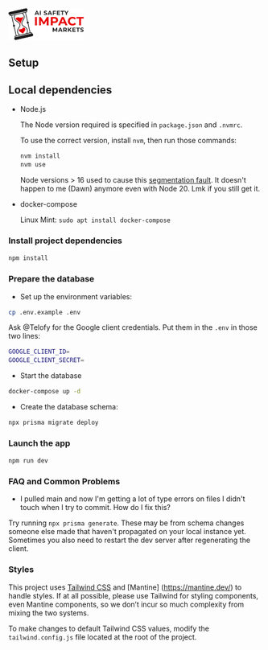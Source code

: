 <img src="public/images/logo-light.svg" width="150" />

## Setup

## Local dependencies

- Node.js

  The Node version required is specified in `package.json` and `.nvmrc`.

  To use the correct version, install `nvm`, then run those commands:

  ```sh
  nvm install
  nvm use
  ```

  Node versions > 16 used to cause this [segmentation fault](https://github.com/prisma/prisma/issues/10649). It doesn't happen to me (Dawn) anymore even with Node 20. Lmk if you still get it.

- docker-compose

  Linux Mint: `sudo apt install docker-compose`

### Install project dependencies

```bash
npm install
```

### Prepare the database

- Set up the environment variables:

```bash
cp .env.example .env
```

Ask @Telofy for the Google client credentials. Put them in the `.env` in those two lines:

```bash
GOOGLE_CLIENT_ID=
GOOGLE_CLIENT_SECRET=
```

- Start the database

```bash
docker-compose up -d
```

- Create the database schema:

```bash
npx prisma migrate deploy
```

### Launch the app

```bash
npm run dev
```

### FAQ and Common Problems

- I pulled main and now I'm getting a lot of type errors on files I didn't touch when I try to commit. How do I fix this?

Try running `npx prisma generate`. These may be from schema changes someone else made that haven't propagated on your local instance yet. Sometimes you also need to restart the dev server after regenerating the client.

### Styles

This project uses [Tailwind CSS](https://tailwindcss.com/docs) and [Mantine] (https://mantine.dev/) to handle styles. If at all possible, please use Tailwind for styling components, even Mantine components, so we don’t incur so much complexity from mixing the two systems.

To make changes to default Tailwind CSS values, modify the `tailwind.config.js` file located at the root of the project.
